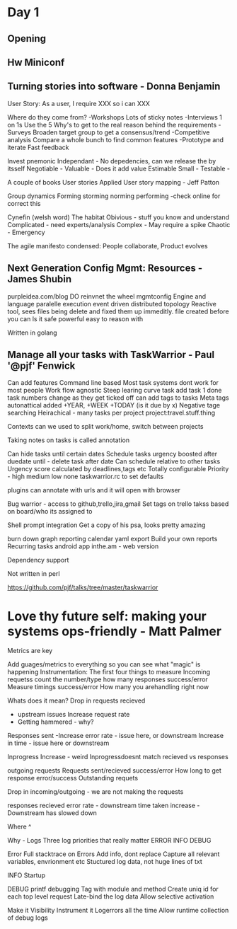 # Day 1

## Opening

## Hw Miniconf

## Turning stories into software - Donna Benjamin

User Story:
As a user, I require XXX so i can XXX

Where do they come from?
-Workshops
Lots of sticky notes
-Interviews
1 on 1s
Use the 5 Why's to get to the real reason behind the requirements
-Surveys
Broaden target group to get a consensus/trend
-Competitive analysis
Compare a whole bunch to find common features
-Prototype and iterate
Fast feedback

Invest pnemonic
Independant - No depedencies, can we release the by itsself
Negotiable - 
Valuable - Does it add value
Estimable 
Small -
Testable - 

A couple of books
User stories Applied
User story mapping - Jeff Patton

Group dynamics
Forming storming norming performing -check online for correct this

Cynefin (welsh word)
The habitat
Obivious - stuff you know and understand
Complicated - need experts/analysis
Complex - May require a spike
Chaotic - Emergency

The agile manifesto condensed:
People collaborate, Product evolves

## Next Generation Config Mgmt: Resources - James Shubin
purpleidea.com/blog
DO reinvnet the wheel
mgmtconfig
Engine and language
paralelle execution
event driven
distributed topology
Reactive tool, sees files being delete and fixed them up immeditly. file created before you can ls it
safe 
powerful 
easy to reason with

Written in golang


## Manage all your tasks with TaskWarrior - Paul '@pjf' Fenwick

Can add features
Command line based
Most task systems dont work for most people
Work flow agnostic
Steep learing curve
task add
task 1 done
task numbers change as they get ticked off
can add tags to tasks
Meta tags autonattical added
+YEAR, +WEEK +TODAY  (is it due by x)
Negative tage searching 
Heirachical - many tasks per project
project:travel.stuff.thing

Contexts can we used to split work/home, switch between projects

Taking notes on tasks is called annotation 

Can hide tasks until certain dates
Schedule tasks  urgency boosted after duedate
until - delete task after date
Can schedule relative to other tasks
Urgency score calculated by deadlines,tags etc
Totally configurable
Priority - high medium low none
taskwarrior.rc to set defaults

plugins
can annotate with urls and it will open with browser

Bug warrior - access to github,trello,jira,gmail
Set tags on trello takss based on board/who its assigned to

Shell prompt integration
Get a copy of his psa, looks pretty amazing

burn down graph reporting
calendar
yaml export
Build your own reports
Recurring tasks
android app
inthe.am - web version

Dependency support

Not written in perl

https://github.com/pjf/talks/tree/master/taskwarrior

# Love thy future self: making your systems ops-friendly - Matt Palmer

Metrics are key

Add guages/metrics to everything so you can see what "magic" is happening
Instrumentation: The first four things to measure
Incoming requetss
count the number/type
how many responses success/error
Measure timings success/error
How many you arehandling right now

Whats does it mean?
Drop in requests recieved
- upstream issues
Increase request rate
- Getting hammered - why?

Responses sent
-Increase error rate - issue here, or downstream
Increase in time - issue here or downstream

Inprogress
Increase  - weird
Inprogressdoesnt match recieved vs responses

outgoing requests
Requests sent/recieved success/error
How long to get response error/success
Outstanding requets

Drop in incoming/outgoing - we are not making the requests

responses recieved
error rate - downstream
time taken increase - Downstream has slowed down

Where ^

Why - Logs
Three log priorities that really matter
ERROR
INFO
DEBUG

Error
Full stacktrace on Errors
Add info, dont replace
Capture all relevant variables, envrionment etc
Stuctured log data, not huge lines of txt

INFO
Startup

DEBUG
printf debugging
Tag with module and method
Create uniq id for each top level request
Late-bind the log data
Allow selective activation

Make it Visibility
Instrument it
Logerrors all the time
Allow runtime collection of debug logs
